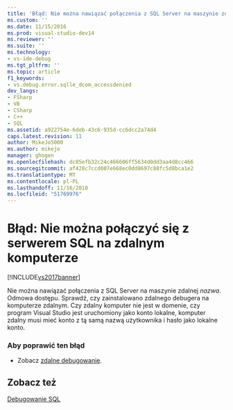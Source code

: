```yaml
---
title: 'Błąd: Nie można nawiązać połączenia z SQL Server na maszynie zdalnej | Dokumentacja firmy Microsoft'
ms.custom: ''
ms.date: 11/15/2016
ms.prod: visual-studio-dev14
ms.reviewer: ''
ms.suite: ''
ms.technology:
- vs-ide-debug
ms.tgt_pltfrm: ''
ms.topic: article
f1_keywords:
- vs.debug.error.sqlle_dcom_accessdenied
dev_langs:
- FSharp
- VB
- CSharp
- C++
- SQL
ms.assetid: a922754e-6deb-43c6-935d-cc6dcc2a74d4
caps.latest.revision: 11
author: MikeJo5000
ms.author: mikejo
manager: ghogen
ms.openlocfilehash: dc85efb32c24c466606ff5634d0dd3aa4d8cc466
ms.sourcegitcommit: af428c7ccd007e668ec0dd8697c88fc5d8bca1e2
ms.translationtype: MT
ms.contentlocale: pl-PL
ms.lasthandoff: 11/16/2018
ms.locfileid: "51769976"
---
```

# <a name="error-unable-to-connect-to-sql-server-on-remote-machine"></a>Błąd: Nie można połączyć się z serwerem SQL na zdalnym komputerze
[!INCLUDE[vs2017banner](../includes/vs2017banner.md)]

Nie można nawiązać połączenia z SQL Server na maszynie zdalnej *nazwa*. Odmowa dostępu. Sprawdź, czy zainstalowano zdalnego debugera na komputerze zdalnym. Czy zdalny komputer nie jest w domenie, czy program Visual Studio jest uruchomiony jako konto lokalne, komputer zdalny musi mieć konto z tą samą nazwą użytkownika i hasło jako lokalne konto.  
  
### <a name="to-correct-this-error"></a>Aby poprawić ten błąd  
  
-   Zobacz [zdalne debugowanie](../debugger/remote-debugging.md).  
  
## <a name="see-also"></a>Zobacz też  
 [Debugowanie SQL](http://msdn.microsoft.com/en-us/f27c17e6-1d90-49f2-9fc0-d02e6a27f109)



